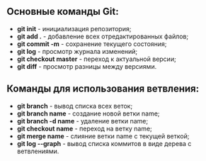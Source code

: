 ## Основные команды Git:
* **git init** - инициализация репозитория;
* **git add .** - добавление всех отредактированных файлов;
* **git commit -m** - сохранение текущего состояния;
* **git log** - просмотр журнала изменений;
* **git checkout master** - переход к актуальной версии;
* **git diff** - просмотр разницы между версиями.

## Команды для использования ветвления:
* **git branch** - вывод списка всех веток;
* **git branch name** - создание новой ветки name;
* **git branch -d name** - удаление ветки name;
* **git checkout name** - переход на ветку name;
* **git merge name** - слияние ветки name с текущей веткой;
* **git log --graph** - вывод списка коммитов в виде дерева с ветвлениями.